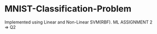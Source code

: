 # MNIST-Classification-Problem
Implemented using Linear and Non-Linear SVM(RBF). ML ASSIGNMENT 2 => Q2
